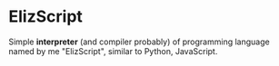 # ElizScript
Simple **interpreter** (and compiler probably) of programming language named by me "ElizScript", similar to Python, JavaScript.
